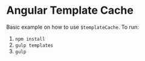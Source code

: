 # Angular Template Cache

Basic example on how to use ```$templateCache```. To run:
1. ``` npm install ```
2. ``` gulp templates ```
3. ``` gulp ```